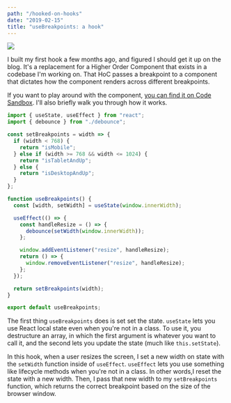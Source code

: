 ```yaml
---
path: "/hooked-on-hooks"
date: "2019-02-15"
title: "useBreakpoints: a hook"
---
```


![](https://media.giphy.com/media/27IUxvAIYL4SHcSGxy/giphy.gif)

I built my first hook a few months ago, and figured I should get it up on the blog. It's a replacement for a Higher Order Component that exists in a codebase I'm working on. That HoC passes a breakpoint to a component that dictates how the component renders across different breakpoints.

If you want to play around with the component, [you can find it on Code Sandbox](https://codesandbox.io/s/20m9wn47p). I'll also briefly walk you through how it works.

```jsx
import { useState, useEffect } from "react";
import { debounce } from "./debounce";

const setBreakpoints = width => {
  if (width < 768) {
    return "isMobile";
  } else if (width >= 768 && width <= 1024) {
    return "isTabletAndUp";
  } else {
    return "isDesktopAndUp";
  }
};

function useBreakpoints() {
  const [width, setWidth] = useState(window.innerWidth);

  useEffect(() => {
    const handleResize = () => {
      debounce(setWidth(window.innerWidth));
    };

    window.addEventListener("resize", handleResize);
    return () => {
      window.removeEventListener("resize", handleResize);
    };
  });

  return setBreakpoints(width);
}

export default useBreakpoints;
```

The first thing `useBreakpoints` does is set set the state. `useState` lets you use React local state even when you're not in a class. To use it, you destructure an array, in which the first argument is whatever you want to call it, and the second lets you update the state (much like `this.setState`).

In this hook, when a user resizes the screen, I set a new width on state with the `setWidth` function inside of `useEffect`. `useEffect` lets you use something like lifecycle methods when you're not in a class. In other words,I reset the state with a new width. Then, I pass that new width to my `setBreakpoints` function, which returns the correct breakpoint based on the size of the browser window.
